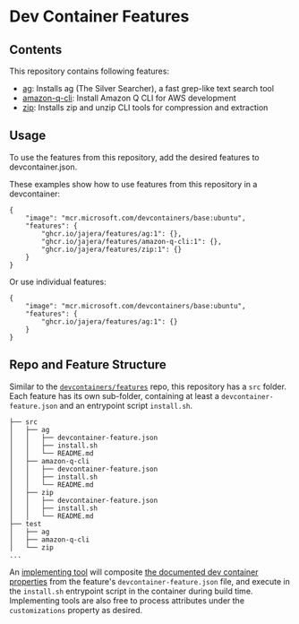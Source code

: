 # Dev Container Features

## Contents

This repository contains following features:

- [ag](./src/ag/README.md): Installs ag (The Silver Searcher), a fast grep-like text search tool
- [amazon-q-cli](./src/amazon-q-cli/README.md): Install Amazon Q CLI for AWS development
- [zip](./src/zip/README.md): Installs zip and unzip CLI tools for compression and extraction

## Usage

To use the features from this repository, add the desired features to devcontainer.json.

These examples show how to use features from this repository in a devcontainer:

```jsonc
{
    "image": "mcr.microsoft.com/devcontainers/base:ubuntu",
    "features": {
        "ghcr.io/jajera/features/ag:1": {},
        "ghcr.io/jajera/features/amazon-q-cli:1": {},
        "ghcr.io/jajera/features/zip:1": {}
    }
}
```

Or use individual features:

```jsonc
{
    "image": "mcr.microsoft.com/devcontainers/base:ubuntu",
    "features": {
        "ghcr.io/jajera/features/ag:1": {}
    }
}
```

## Repo and Feature Structure

Similar to the [`devcontainers/features`](https://github.com/devcontainers/features) repo, this repository has a `src` folder. Each feature has its own sub-folder, containing at least a `devcontainer-feature.json` and an entrypoint script `install.sh`.

```plaintext
├── src
│   ├── ag
│   │   ├── devcontainer-feature.json
│   │   ├── install.sh
│   │   └── README.md
│   ├── amazon-q-cli
│   │   ├── devcontainer-feature.json
│   │   ├── install.sh
│   │   └── README.md
│   ├── zip
│   │   ├── devcontainer-feature.json
│   │   ├── install.sh
│   │   └── README.md
├── test
│   ├── ag
│   ├── amazon-q-cli
│   └── zip
...
```

An [implementing tool](https://containers.dev/supporting#tools) will composite [the documented dev container properties](https://containers.dev/implementors/features/#devcontainer-feature-json-properties) from the feature's `devcontainer-feature.json` file, and execute in the `install.sh` entrypoint script in the container during build time. Implementing tools are also free to process attributes under the `customizations` property as desired.
